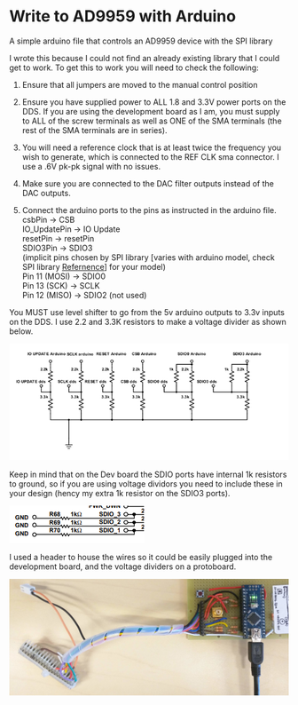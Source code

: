 # Write to AD9959 with Arduino
A simple arduino file that controls an AD9959 device with the SPI library

I wrote this because I could not find an already existing library that I could get to work.
To get this to work you will need to check the following:

1. Ensure that all jumpers are moved to the manual control position

2. Ensure you have supplied power to ALL 1.8 and 3.3V power ports on the DDS. If you are using the development board as I am, you must supply to ALL of the screw terminals as well as ONE of the SMA terminals (the rest of the SMA terminals are in series).

3. You will need a reference clock that is at least twice the frequency you wish to generate, which is connected to the REF CLK sma connector. I use a .6V pk-pk signal with no issues.

4. Make sure you are connected to the DAC filter outputs instead of the DAC outputs.

5. Connect the arduino ports to the pins as instructed in the arduino file.
csbPin -> CSB <br/>
IO_UpdatePin -> IO Update <br/>
resetPin -> resetPin <br/>
SDIO3Pin -> SDIO3 <br/>
(implicit pins chosen by SPI library [varies with arduino model, check SPI library [Refernence](https://www.arduino.cc/en/reference/SPI)] for your model)<br/>
Pin 11 (MOSI) -> SDIO0 <br/>
Pin 13 (SCK) ->  SCLK <br/>
Pin 12 (MISO) -> SDIO2 (not used) <br/>
  
You MUST use level shifter to go from the 5v arduino outputs to 3.3v inputs on the DDS. I use 2.2 and 3.3K resistors to make a voltage divider as shown below. 

![alt text](https://github.com/nkschlos/Write-to-AD9959-with-Arduino/blob/master/images/schemeit-project.png?raw=true)

Keep in mind that on the Dev board the SDIO ports have internal 1k resistors to ground, so if you are using voltage dividors you need to include these in your design (hency my extra 1k resistor on the SDIO3 ports).

![alt text](https://github.com/nkschlos/Write-to-AD9959-with-Arduino/blob/master/images/1kresistors.PNG?raw=true)

I used a header to house the wires so it could be easily plugged into the development board, and the voltage dividers on a protoboard.

![alt text](https://github.com/nkschlos/Write-to-AD9959-with-Arduino/blob/master/images/board.jpg?raw=true)

